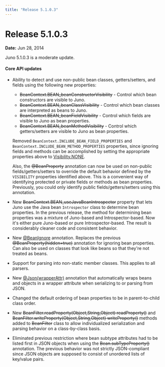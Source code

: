 ```yaml
---
title: "Release 5.1.0.3"
---
```


# Release 5.1.0.3

**Date:** Jun 28, 2014

Juno 5.1.0.3 is a moderate update.

#### Core API updates

- Ability to detect and use non-public bean classes, getters/setters, and fields using the following new properties:
  - ~~BeanContext.BEAN_beanConstructorVisibility~~ - Control which bean constructors are visible to Juno.
  - ~~BeanContext.BEAN_beanClassVisibility~~ - Control which bean classes are interpreted as beans to Juno.
  - ~~BeanContext.BEAN_beanFieldVisibility~~ - Control which fields are visible to Juno as bean properties.
  - ~~BeanContext.BEAN_beanMethodVisibility~~ - Control which getters/setters are visible to Juno as bean properties.

  Removed `BeanContext.INCLUDE_BEAN_FIELD_PROPERTIES` and `BeanContext.INCLUDE_BEAN_METHOD_PROPERTIES` properties, since
  ignoring fields and methods can be accomplished by setting the appropriate properties above to [Visibility.NONE]({{API_DOCS}}/org/apache/juneau/Visibility.html#NONE).

  Also, the ~~@BeanProperty~~ annotation can now be used on non-public fields/getters/setters to override the default
  behavior defined by the `VISIBILITY` properties identified above.
  This is a convenient way of identifying protected or private fields or methods as bean properties.
  Previously, you could only identify public fields/getters/setters using this annotation.

- New ~~BeanContext.BEAN_useJavaBeanIntrospector~~ property that lets Juno use the Java bean `Introspector` class to determine bean properties. In the previous release, the method for determining bean properties was a mixture of Juno-based and Introspector-based. Now it's either pure Juno-based or pure Introspector-based. The result is considerably cleaner code and consistent behavior.

- New [@BeanIgnore]({{API_DOCS}}/org/apache/juneau/annotation/BeanIgnore.html) annotation. Replaces the previous ~~@BeanProperty(hidden=true)~~ annotation for ignoring bean properties. Can also be used on classes that look like beans so that they're not treated as beans.

- Support for parsing into non-static member classes. This applies to all parsers.

- New [@Json(wrapperAttr)]({{API_DOCS}}/org/apache/juneau/json/annotation/Json.html#wrapperAttr()) annotation that automatically wraps beans and objects in a wrapper attribute when serializing to or parsing from JSON.

- Changed the default ordering of bean properties to be in parent-to-child class order.

- New ~~BeanFilter.readProperty(Object,String,Object) readProperty()~~ and ~~BeanFilter.writeProperty(Object,String,Object) writeProperty()~~ methods added to ~~BeanFilter~~ class to allow individualized serialization and parsing behavior on a class-by-class basis.

- Eliminated previous restriction where bean subtype attributes had to be listed first in JSON objects when using the ~~Bean.subTypeProperty()~~ annotation. The previous behavior was not strictly JSON-compliant since JSON objects are supposed to consist of unordered lists of key/value pairs.